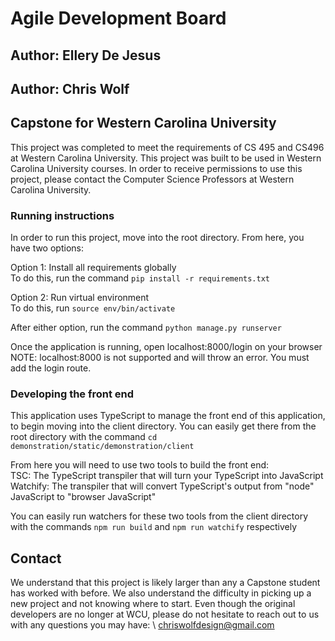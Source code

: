 # Agile Development Board
## Author: Ellery De Jesus
## Author: Chris Wolf
## Capstone for Western Carolina University

This project was completed to meet the requirements of CS 495
and CS496 at Western Carolina University.  This project
was built to be used in Western Carolina University courses.
In order to receive permissions to use this project,
please contact the Computer Science Professors at 
Western Carolina University.

### Running instructions
In order to run this project, move into the root directory.
From here, you have two options:

Option 1: Install all requirements globally \
    To do this, run the command
    `pip install -r requirements.txt`

Option 2: Run virtual environment \
    To do this, run 
    `source env/bin/activate`

After either option, run the command
    `python manage.py runserver`

Once the application is running, open localhost:8000/login
on your browser NOTE: localhost:8000 is not supported and will 
throw an error.  You must add the login route.

### Developing the front end
This application uses TypeScript to manage the front end
of this application, to begin moving into the client directory.
You can easily get there from the root directory with the command
`cd demonstration/static/demonstration/client`

From here you will need to use two tools to build the front end: \
TSC: The TypeScript transpiler that will turn your TypeScript into JavaScript \
Watchify: The transpiler that will convert TypeScript's output from "node" JavaScript
to "browser JavaScript"

You can easily run watchers for these two tools from the client directory with the commands
`npm run build` and `npm run watchify` respectively

## Contact
We understand that this project is likely larger than any
a Capstone student has worked with before.  We also understand the difficulty
in picking up a new project and not knowing where to start.  Even though the original
developers are no longer at WCU, please do not hesitate to reach out to us
with any questions you may have:
\ chriswolfdesign@gmail.com